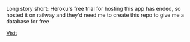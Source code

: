 <p>Long story short: Heroku's free trial for hosting this app has ended, so hosted it on railway and they'd need me to create this repo to give me a database for free</p>
<a href="https://filmverse.up.railway.app/" target="_blank">Visit</>
